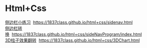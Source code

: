 # Html+Css
 [侧边栏小练习](https://1837class.github.io/html+css/sidenav.html)&nbsp;&nbsp;https://1837class.github.io/html+css/sidenav.html
 <br/>
 [侧边栏转换](https://1837class.github.io/html+css/sideNavProgram/index.html)&nbsp;&nbsp;https://1837class.github.io/html+css/sideNavProgram/index.html
 <br/>
 [3D柱子效果翻转](https://1837class.github.io/html+css/3DChart.html)&nbsp;&nbsp;https://1837class.github.io/html+css/3DChart.html
 <br/>








